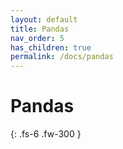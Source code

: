 ```yaml
---
layout: default
title: Pandas
nav_order: 5
has_children: true
permalink: /docs/pandas
---
```


# Pandas


{: .fs-6 .fw-300 }